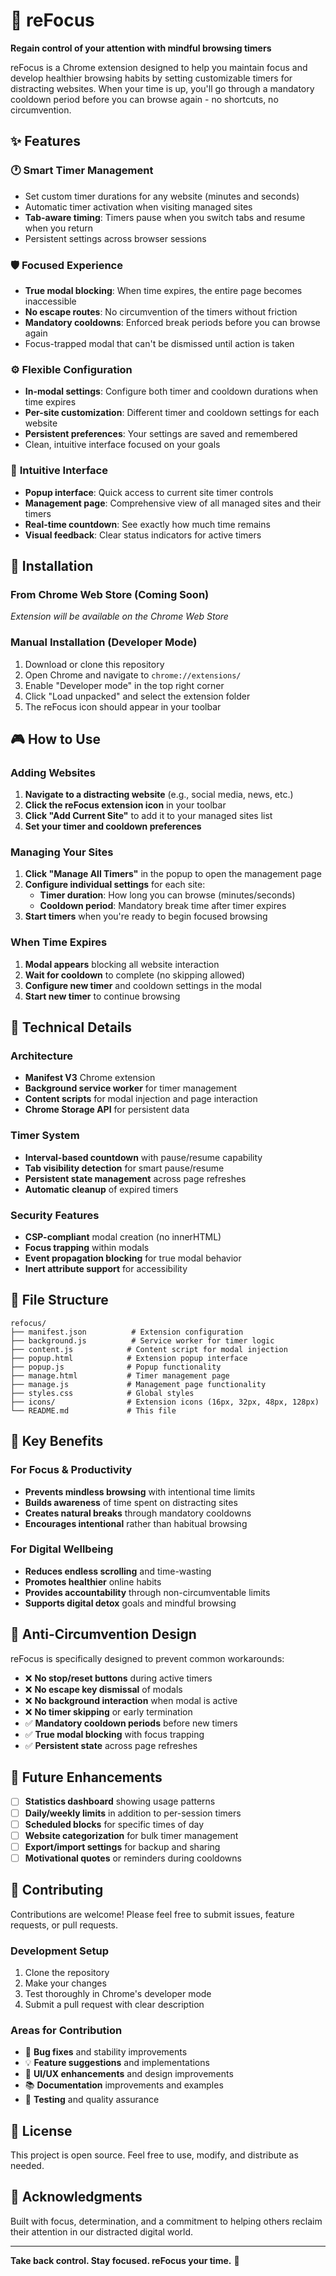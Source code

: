 # 🎯 reFocus

**Regain control of your attention with mindful browsing timers**

reFocus is a Chrome extension designed to help you maintain focus and develop healthier browsing habits by setting customizable timers for distracting websites. When your time is up, you'll go through a mandatory cooldown period before you can browse again - no shortcuts, no circumvention.

## ✨ Features

### 🕐 **Smart Timer Management**

- Set custom timer durations for any website (minutes and seconds)
- Automatic timer activation when visiting managed sites
- **Tab-aware timing**: Timers pause when you switch tabs and resume when you return
- Persistent settings across browser sessions

### 🛡️ **Focused Experience**

- **True modal blocking**: When time expires, the entire page becomes inaccessible
- **No escape routes**: No circumvention of the timers without friction
- **Mandatory cooldowns**: Enforced break periods before you can browse again
- Focus-trapped modal that can't be dismissed until action is taken

### ⚙️ **Flexible Configuration**

- **In-modal settings**: Configure both timer and cooldown durations when time expires
- **Per-site customization**: Different timer and cooldown settings for each website
- **Persistent preferences**: Your settings are saved and remembered
- Clean, intuitive interface focused on your goals

### 📱 **Intuitive Interface**

- **Popup interface**: Quick access to current site timer controls
- **Management page**: Comprehensive view of all managed sites and their timers
- **Real-time countdown**: See exactly how much time remains
- **Visual feedback**: Clear status indicators for active timers

## 🚀 Installation

### From Chrome Web Store (Coming Soon)

_Extension will be available on the Chrome Web Store_

### Manual Installation (Developer Mode)

1. Download or clone this repository
2. Open Chrome and navigate to `chrome://extensions/`
3. Enable "Developer mode" in the top right corner
4. Click "Load unpacked" and select the extension folder
5. The reFocus icon should appear in your toolbar

## 🎮 How to Use

### Adding Websites

1. **Navigate to a distracting website** (e.g., social media, news, etc.)
2. **Click the reFocus extension icon** in your toolbar
3. **Click "Add Current Site"** to add it to your managed sites list
4. **Set your timer and cooldown preferences**

### Managing Your Sites

1. **Click "Manage All Timers"** in the popup to open the management page
2. **Configure individual settings** for each site:
   - **Timer duration**: How long you can browse (minutes/seconds)
   - **Cooldown period**: Mandatory break time after timer expires
3. **Start timers** when you're ready to begin focused browsing

### When Time Expires

1. **Modal appears** blocking all website interaction
2. **Wait for cooldown** to complete (no skipping allowed)
3. **Configure new timer** and cooldown settings in the modal
4. **Start new timer** to continue browsing

## 🔧 Technical Details

### Architecture

- **Manifest V3** Chrome extension
- **Background service worker** for timer management
- **Content scripts** for modal injection and page interaction
- **Chrome Storage API** for persistent data

### Timer System

- **Interval-based countdown** with pause/resume capability
- **Tab visibility detection** for smart pause/resume
- **Persistent state management** across page refreshes
- **Automatic cleanup** of expired timers

### Security Features

- **CSP-compliant** modal creation (no innerHTML)
- **Focus trapping** within modals
- **Event propagation blocking** for true modal behavior
- **Inert attribute support** for accessibility

## 📁 File Structure

```
refocus/
├── manifest.json          # Extension configuration
├── background.js          # Service worker for timer logic
├── content.js            # Content script for modal injection
├── popup.html            # Extension popup interface
├── popup.js              # Popup functionality
├── manage.html           # Timer management page
├── manage.js             # Management page functionality
├── styles.css            # Global styles
├── icons/                # Extension icons (16px, 32px, 48px, 128px)
└── README.md             # This file
```

## 🎯 Key Benefits

### For Focus & Productivity

- **Prevents mindless browsing** with intentional time limits
- **Builds awareness** of time spent on distracting sites
- **Creates natural breaks** through mandatory cooldowns
- **Encourages intentional** rather than habitual browsing

### For Digital Wellbeing

- **Reduces endless scrolling** and time-wasting
- **Promotes healthier** online habits
- **Provides accountability** through non-circumventable limits
- **Supports digital detox** goals and mindful browsing

## 🚫 Anti-Circumvention Design

reFocus is specifically designed to prevent common workarounds:

- ❌ **No stop/reset buttons** during active timers
- ❌ **No escape key dismissal** of modals
- ❌ **No background interaction** when modal is active
- ❌ **No timer skipping** or early termination
- ✅ **Mandatory cooldown periods** before new timers
- ✅ **True modal blocking** with focus trapping
- ✅ **Persistent state** across page refreshes

## 🔮 Future Enhancements

- [ ] **Statistics dashboard** showing usage patterns
- [ ] **Daily/weekly limits** in addition to per-session timers
- [ ] **Scheduled blocks** for specific times of day
- [ ] **Website categorization** for bulk timer management
- [ ] **Export/import settings** for backup and sharing
- [ ] **Motivational quotes** or reminders during cooldowns

## 🤝 Contributing

Contributions are welcome! Please feel free to submit issues, feature requests, or pull requests.

### Development Setup

1. Clone the repository
2. Make your changes
3. Test thoroughly in Chrome's developer mode
4. Submit a pull request with clear description

### Areas for Contribution

- 🐛 **Bug fixes** and stability improvements
- 💡 **Feature suggestions** and implementations
- 🎨 **UI/UX enhancements** and design improvements
- 📚 **Documentation** improvements and examples
- 🧪 **Testing** and quality assurance

## 📄 License

This project is open source. Feel free to use, modify, and distribute as needed.

## 🙏 Acknowledgments

Built with focus, determination, and a commitment to helping others reclaim their attention in our distracted digital world.

---

**Take back control. Stay focused. reFocus your time.** 🎯
